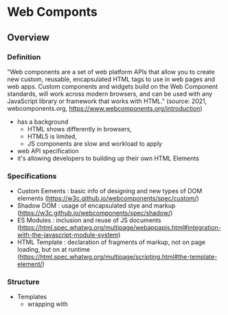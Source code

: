 # Web Componts
## Overview
### Definition
"Web components are a set of web platform APIs that allow you to create new custom, reusable, encapsulated HTML tags to use in web pages and web apps. Custom components and widgets build on the Web Component standards, will work across modern browsers, and can be used with any JavaScript library or framework that works with HTML."
(source: 2021, webcomponents.org, https://www.webcomponents.org/introduction)
- has a background
  - HTML shows differently in browsers, 
  - HTML5 is limited, 
  - JS components are slow and workload to apply
- web API specification
- it's allowing developers to building up their own HTML Elements

### Specifications
- Custom Eements : basic info of designing and new types of DOM elements
  (https://w3c.github.io/webcomponents/spec/custom/)
- Shadow DOM : usage of encapsulated stye and markup
  (https://w3c.github.io/webcomponents/spec/shadow/)
- ES Modules : inclusion and reuse of JS documents
  (https://html.spec.whatwg.org/multipage/webappapis.html#integration-with-the-javascript-module-system)
- HTML Template : declaration of fragments of markup, not on page loading, but on at runtime
  (https://html.spec.whatwg.org/multipage/scripting.html#the-template-element/)
  
### Structure
- Templates
  - wrapping with <Template> tag
  - not rendering and not downloading resources inside <Temp..> Tag
- Decorators : styling of Template elements
- Custom Elements : creating a new element (name, extends, constructor)
  ```
  [slide-component.html]
  ...
  <element name="x-slide" extends="ul" constructor="SlideControl">
    <template>
        <div class="slide">
            <ul>
                <content select="li"></content>
            </ul>
        </div>
    </template>
    <script>
        SlideControl.prototype = {
            currentNum : function(){},
            lastNum : function(){}
        }
        this.lifecycle({
            created: function(root) {}
        });
    </script>
  </element>
  ...
  
  [link the element]
  <link rel="components" href="./slide-component.html">
  ...
  
  [use in 'is' property]
  <x-slide is="x-slide">
    <li><img src="/1.jpeg"></li>
    <li><img src="2.jpeg"></li>
  </x-slide>
  ...
  ```
- Shadow DOM
  - a scoped subtree inside your element
  - A shadow root is a document fragment that gets attached to a "host" element
  - To create shadow DOM for an element, call element.attachShadow()
  ```
  const header = document.createElement('header');
  const shadowRoot = header.attachShadow({mode: 'open'});
  shadowRoot.innerHTML = '<h1>Hello Shadow DOM</h1>'; // Could also use appendChild().
  // header.shadowRoot === shadowRoot
  // shadowRoot.host === header
  ```
